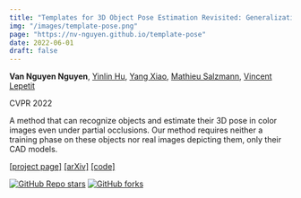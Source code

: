 ```yaml
---
title: "Templates for 3D Object Pose Estimation Revisited: Generalization to New Objects and Robustness to Occlusions"
img: "/images/template-pose.png"
page: "https://nv-nguyen.github.io/template-pose"
date: 2022-06-01
draft: false
---
```

**Van Nguyen Nguyen**, [Yinlin Hu](https://yinlinhu.github.io/), [Yang Xiao](https://youngxiao13.github.io/), [Mathieu Salzmann](https://people.epfl.ch/mathieu.salzmann), [Vincent Lepetit](https://vincentlepetit.github.io/)

CVPR 2022 
 
A method that can recognize objects and estimate their 3D pose in color images even under partial occlusions. Our method requires neither a training phase on these objects nor real images depicting them, only their CAD models.

[[project page]](https://nv-nguyen.github.io/template-pose)   [[arXiv]](https://arxiv.org/abs/2203.17234)   [[code]](https://github.com/nv-nguyen/template-pose)

[![GitHub Repo stars](https://img.shields.io/github/stars/nv-nguyen/template-pose?style=social)](https://github.com/nv-nguyen/template-pose/stargazers)
[![GitHub forks](https://img.shields.io/github/forks/nv-nguyen/template-pose?style=social)](https://github.com/nv-nguyen/template-pose/network/members)